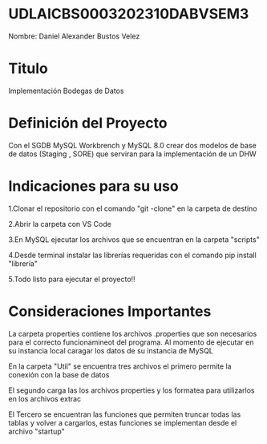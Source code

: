 # UDLAICBS0003202310DABVSEM3
Nombre: Daniel Alexander Bustos Velez
<h1>Titulo</h1>
<p>Implementación Bodegas de Datos</p>
<h1>Definición del Proyecto</h1>
<p>Con el SGDB MySQL Workbrench y MySQL 8.0 crear dos modelos de base de datos (Staging , SORE) que serviran para la implementación de un DHW</p>
<h1>Indicaciones para su uso</h1>
<p>1.Clonar el repositorio con el comando "git -clone" en la carpeta de destino</p>
<p>2.Abrir la carpeta con VS Code</p>
<p>3.En MySQL ejecutar los archivos que se encuentran en la carpeta "scripts"</p>
<p>4.Desde terminal instalar las librerías requeridas con el comando pip install "librería"</p>
<p>5.Todo listo para ejecutar el proyecto!! </p>
<h1>Consideraciones Importantes</h1>
<p>La carpeta properties contiene los archivos .properties que son necesarios para el correcto funcionamineot del programa. Al momento de ejecutar en su instancia local caragar los datos de su instancia de MySQL</p>
<p>En la carpeta "Util" se encuentra tres archivos el primero permite la conexión con la base de datos</p>
<p>El segundo carga las los archivos properties y los formatea para utilizarlos en los archivos extrac</p>
<p>El Tercero se encuentran las funciones que permiten truncar todas las tablas y volver a cargarlos, estas funciones se implementan desde el archivo "startup"</p>
